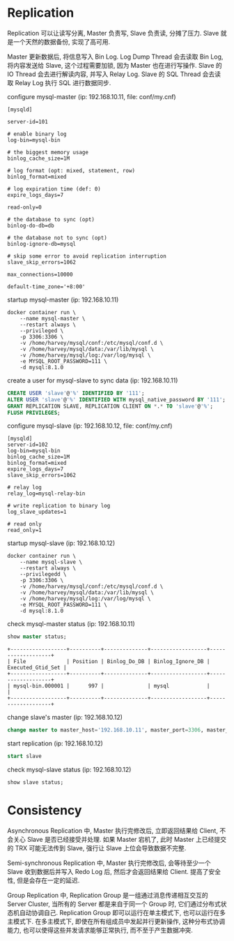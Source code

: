 # Replication

Replication 可以让读写分离, Master 负责写, Slave 负责读, 分摊了压力. Slave 就是一个天然的数据备份, 实现了高可用.

Master 更新数据后, 将信息写入 Bin Log. Log Dump Thread 会去读取 Bin Log, 将内容发送给 Slave, 这个过程需要加锁, 因为 Master 也在进行写操作. Slave 的 IO Thread 会去进行解读内容, 并写入 Relay Log. Slave 的 SQL Thread 会去读取 Relay Log 执行 SQL 进行数据同步.

configure mysql-master (ip: 192.168.10.11, file: conf/my.cnf)

```shell
[mysqld]

server-id=101

# enable binary log
log-bin=mysql-bin

# the biggest memory usage
binlog_cache_size=1M

# log format (opt: mixed, statement, row)
binlog_format=mixed

# log expiration time (def: 0)
expire_logs_days=7

read-only=0

# the database to sync (opt)
binlog-do-db=db

# the database not to sync (opt)
binlog-ignore-db=mysql

# skip some error to avoid replication interruption
slave_skip_errors=1062

max_connections=10000

default-time_zone='+8:00'
```

startup mysql-master (ip: 192.168.10.11)

```shell
docker container run \
    --name mysql-master \
    --restart always \
    --privileged \
    -p 3306:3306 \
    -v /home/harvey/mysql/conf:/etc/mysql/conf.d \
    -v /home/harvey/mysql/data:/var/lib/mysql \
    -v /home/harvey/mysql/log:/var/log/mysql \
    -e MYSQL_ROOT_PASSWORD=111 \
    -d mysql:8.1.0
```

create a user for mysql-slave to sync data (ip: 192.168.10.11)

```sql
CREATE USER 'slave'@'%' IDENTIFIED BY '111';
ALTER USER 'slave'@'%' IDENTIFIED WITH mysql_native_password BY '111';
GRANT REPLICATION SLAVE, REPLICATION CLIENT ON *.* TO 'slave'@'%';
FLUSH PRIVILEGES;
```

configure mysql-slave (ip: 192.168.10.12, file: conf/my.cnf)

```shell
[mysqld]
server-id=102
log-bin=mysql-bin
binlog_cache_size=1M
binlog_format=mixed
expire_logs_days=7
slave_skip_errors=1062

# relay log
relay_log=mysql-relay-bin

# write replication to binary log
log_slave_updates=1

# read only
read_only=1
```

startup mysql-slave (ip: 192.168.10.12)

```shell
docker container run \
    --name mysql-slave \
    --restart always \
    --privilegedd \
    -p 3306:3306 \
    -v /home/harvey/mysql/conf:/etc/mysql/conf.d \
    -v /home/harvey/mysql/data:/var/lib/mysql \
    -v /home/harvey/mysql/log:/var/log/mysql \
    -e MYSQL_ROOT_PASSWORD=111 \
    -d mysql:8.1.0
```

check mysql-master status (ip: 192.168.10.11)

```sql
show master status;
```

```console
+------------------+----------+--------------+------------------+-------------------+
| File             | Position | Binlog_Do_DB | Binlog_Ignore_DB | Executed_Gtid_Set |
+------------------+----------+--------------+------------------+-------------------+
| mysql-bin.000001 |      997 |              | mysql            |                   |
+------------------+----------+--------------+------------------+-------------------+
```

change slave's master (ip: 192.168.10.12)

```sql
change master to master_host='192.168.10.11', master_port=3306, master_user='slave', master_password='111', master_log_file='mysql-bin.000001', master_log_pos=997, master_connect_retry=30;
```

start replication (ip: 192.168.10.12)

```sql
start slave
```

check mysql-slave status (ip: 192.168.10.12)

```sql
show slave status;
```

# Consistency

Asynchronous Replication 中, Master 执行完修改后, 立即返回结果给 Client, 不会关心 Slave 是否已经接受并处理. 如果 Master 宕机了, 此时 Master 上已经提交的 TRX 可能无法传到 Slave, 强行让 Slave 上位会导致数据不完整.

Semi-synchronous Replication 中, Master 执行完修改后, 会等待至少一个 Slave 收到数据后并写入 Redo Log 后, 然后才会返回结果给 Client. 提高了安全性, 但是会存在一定的延迟.

Group Replication 中, Replication Group 是一组通过消息传递相互交互的 Server Cluster, 当所有的 Server 都是来自于同一个 Group 时, 它们通过分布式状态机自动协调自己. Replication Group 即可以运行在单主模式下, 也可以运行在多主模式下. 在多主模式下, 即使在所有组成员中发起并行更新操作, 这种分布式协调能力, 也可以使得这些并发请求能够正常执行, 而不至于产生数据冲突.